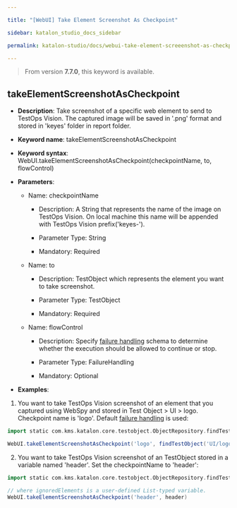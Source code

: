 ```yaml
---

title: "[WebUI] Take Element Screenshot As Checkpoint"

sidebar: katalon_studio_docs_sidebar

permalink: katalon-studio/docs/webui-take-element-screeenshot-as-checkpoint.html

---
```


> From version **7.7.0**, this keyword is available.

  

## takeElementScreenshotAsCheckpoint

  

*  **Description**: Take screenshot of a specific web element to send to TestOps Vision. The captured image will be saved in '.png' format and stored in 'keyes' folder in report folder.

*  **Keyword name**: takeElementScreenshotAsCheckpoint

*  **Keyword syntax**: WebUI.takeElementScreenshotAsCheckpoint(checkpointName, to, flowControl)

*  **Parameters**:
   * Name: checkpointName 

     * Description: A String that represents the name of the image on TestOps Vision. On local machine this name will be appended with TestOps Vision prefix('keyes-').

     * Parameter Type: String

     * Mandatory: Required
     
    * Name: to
	    * Description: TestObject which represents the element you want to take screenshot.

       * Parameter Type: TestObject

       * Mandatory: Required

   * Name: flowControl

     * Description: Specify [failure handling](/x/qAAM) schema to determine whether the execution should be allowed to continue or stop.

     * Parameter Type: FailureHandling

     * Mandatory: Optional

* **Examples**:

1. You want to take TestOps Vision screenshot of an element that you captured using WebSpy and stored in Test Object > UI > logo. Checkpoint name is 'logo'. Default [failure handling](/x/qAAM) is used:
``` groovy
import static com.kms.katalon.core.testobject.ObjectRepository.findTestObject

WebUI.takeElementScreenshotAsCheckpoint('logo', findTestObject('UI/logo'))
```
2. You want to take TestOps Vision screenshot of an TestObject stored in a variable named 'header'. Set the checkpointName to 'header':
``` groovy
import static com.kms.katalon.core.testobject.ObjectRepository.findTestObject

// where ignoredElements is a user-defined List-typed variable.
WebUI.takeElementScreenshotAsCheckpoint('header', header)
```